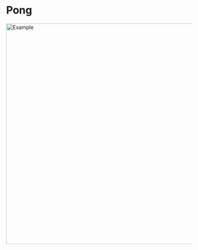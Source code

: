 # Pong
<img src="https://i.gyazo.com/ebf76cc4418b7733b6069e85eacb11b1.gif" alt="Example" style="width:800px;height:600px;">
